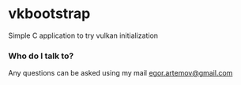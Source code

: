 # vkbootstrap #
Simple C application to try vulkan initialization

### Who do I talk to? ###
Any questions can be asked using my mail egor.artemov@gmail.com

